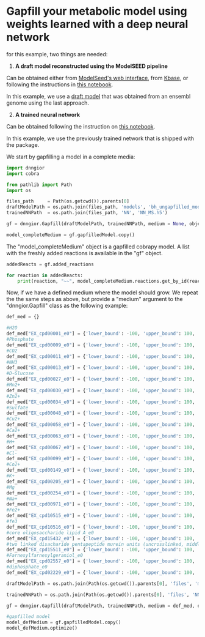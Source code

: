 # Gapfill your metabolic model using weights learned with a deep neural network

for this example, two things are needed:

1. **A draft model reconstructed using the ModelSEED pipeline**

Can be obtained either from [ModelSeed's web interface](https://modelseed.org/), from [Kbase](https://www.kbase.us/), or following the instructions in [this notebook](https://github.com/MGXlab/DNNGIOR/blob/main/files/examples/Reconstructing_a_ModelSEED_model_from_a_fasta_genome.md).

In this example, we use a [draft model](https://github.com/MGXlab/DNNGIOR/blob/main/files/models/bh_ungapfilled_model.sbml) that was obtained from an ensembl genome using the last approach. 

2. **A trained neural network**

Can be obtained following the instruction on [this notebook](). 

In this example, we use the previously trained network that is shipped with the package.



We start by gapfilling a model in a complete media:

```python
import dnngior
import cobra

from pathlib import Path
import os

files_path     = Path(os.getcwd()).parents[0]
draftModelPath = os.path.join(files_path, 'models', 'bh_ungapfilled_model.sbml')
trainedNNPath  = os.path.join(files_path, 'NN', 'NN_MS.h5')

gf = dnngior.Gapfill(draftModelPath, trainedNNPath, medium = None, objectiveName = 'bio1')

model_completeMedium = gf.gapfilledModel.copy()
```



The "model_completeMedium" object is a gapfilled cobrapy model. A list with the freshly added reactions is available in the "gf" object.



```python
addedReacts = gf.added_reactions

for reaction in addedReacts:
    print(reaction, "~~", model_completeMedium.reactions.get_by_id(reaction).build_reaction_string(use_metabolite_names = 1), '\n\n')
```


Now, if we have a defined medium where the model should grow. We repeat the the same steps as above, but provide a "medium" argument to the "dnngior.Gapfill" class as the following example:



```python
def_med = {}

#H2O
def_med["EX_cpd00001_e0"] = {'lower_bound': -100, 'upper_bound': 100, 'metabolites': {"cpd00001_e0":-1}}
#Phosphate
def_med["EX_cpd00009_e0"] = {'lower_bound': -100, 'upper_bound': 100, 'metabolites': {"cpd00009_e0":-1}}
#CO2
def_med["EX_cpd00011_e0"] = {'lower_bound': -100, 'upper_bound': 100, 'metabolites': {"cpd00011_e0":-1}}
#NH3
def_med["EX_cpd00013_e0"] = {'lower_bound': -100, 'upper_bound': 100, 'metabolites': {"cpd00013_e0":-1}}
#D-Glucose
def_med["EX_cpd00027_e0"] = {'lower_bound': -100, 'upper_bound': 100, 'metabolites': {"cpd00027_e0":-1}}
#Mn2+
def_med["EX_cpd00030_e0"] = {'lower_bound': -100, 'upper_bound': 100, 'metabolites': {"cpd00030_e0":-1}}
#Zn2+
def_med["EX_cpd00034_e0"] = {'lower_bound': -100, 'upper_bound': 100, 'metabolites': {"cpd00034_e0":-1}}
#Sulfate
def_med["EX_cpd00048_e0"] = {'lower_bound': -100, 'upper_bound': 100, 'metabolites': {"cpd00048_e0":-1}}
#Cu2+
def_med["EX_cpd00058_e0"] = {'lower_bound': -100, 'upper_bound': 100, 'metabolites': {"cpd00058_e0":-1}}
#Ca2+
def_med["EX_cpd00063_e0"] = {'lower_bound': -100, 'upper_bound': 100, 'metabolites': {"cpd00063_e0":-1}}
#H+
def_med["EX_cpd00067_e0"] = {'lower_bound': -100, 'upper_bound': 100, 'metabolites': {"cpd00067_e0":-1}}
#Cl-
def_med["EX_cpd00099_e0"] = {'lower_bound': -100, 'upper_bound': 100, 'metabolites': {"cpd00099_e0":-1}}
#Co2+
def_med["EX_cpd00149_e0"] = {'lower_bound': -100, 'upper_bound': 100, 'metabolites': {"cpd00149_e0":-1}}
#K+
def_med["EX_cpd00205_e0"] = {'lower_bound': -100, 'upper_bound': 100, 'metabolites': {"cpd00205_e0":-1}}
#Mg
def_med["EX_cpd00254_e0"] = {'lower_bound': -100, 'upper_bound': 100, 'metabolites': {"cpd00254_e0":-1}}
#Na+
def_med["EX_cpd00971_e0"] = {'lower_bound': -100, 'upper_bound': 100, 'metabolites': {"cpd00971_e0":-1}}
#Fe2+
def_med["EX_cpd10515_e0"] = {'lower_bound': -100, 'upper_bound': 100, 'metabolites': {"cpd10515_e0":-1}}
#fe3	
def_med["EX_cpd10516_e0"] = {'lower_bound': -100, 'upper_bound': 100, 'metabolites': {"cpd10516_e0":-1}}
#core oligosaccharide lipid A_e0
def_med["EX_cpd15432_e0"] = {'lower_bound': -100, 'upper_bound': 100, 'metabolites': {"cpd15432_e0":-1}}
#two linked disacharide pentapeptide murein units (uncrosslinked, middle of chain)_e0
def_med["EX_cpd15511_e0"] = {'lower_bound': -100, 'upper_bound': 100, 'metabolites': {"cpd15511_e0":-1}}
#Farnesylfarnesylgeraniol_e0
def_med["EX_cpd02557_e0"] = {'lower_bound': -100, 'upper_bound': 100, 'metabolites': {"cpd02557_e0":-1}}
#diphosphate_e0
def_med["EX_cpd02229_e0"] = {'lower_bound': -100, 'upper_bound': 100, 'metabolites': {"cpd02229_e0":-1}}

draftModelPath = os.path.join(Path(os.getcwd()).parents[0], 'files', 'models', 'bh_ungapfilled_model.sbml')

trainedNNPath = os.path.join(Path(os.getcwd()).parents[0], 'files', 'NN', 'NN_MS.h5')

gf = dnngior.Gapfill(draftModelPath, trainedNNPath, medium = def_med, objectiveName = 'bio1')

#gapfilled model
model_defMedium = gf.gapfilledModel.copy()
model_defMedium.optimize()

```



